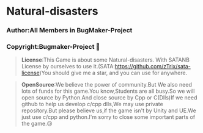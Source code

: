 # Natural-disasters
### Author:All Members in BugMaker-Project

### Copyright:Bugmaker-Project :bug:

>**License**:This Game is about some Natural-disasters.   With SATANB License by ourselves to use it.(SATA:https://github.com/zTrix/sata-license)You should give me a star, and you can use for anywhere. 

>**OpenSource**:We believe the power of community.But We also need lots of funds for this game.You know,Students are all busy.So we will open source by Python.And close source by Cpp or C(Dlls)If we need github to help us develop c/cpp dlls,We may use private repository.But please believe us,if the game isn't by Unity and UE.We just use c/cpp and python.I'm sorry to close some important parts of the game.:cry:


